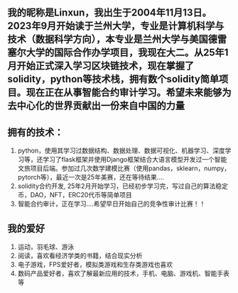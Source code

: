 ## 我的昵称是Linxun，我出生于2004年11月13日。2023年9月开始读于兰州大学，专业是计算机科学与技术（数据科学方向），本专业是兰州大学与美国德雷塞尔大学的国际合作办学项目，我现在大二。从25年1月开始正式深入学习区块链技术，现在掌握了solidity，python等技术栈，拥有数个solidity简单项目。现在正在从事智能合约审计学习。希望未来能够为去中心化的世界贡献出一份来自中国的力量

## 拥有的技术：
1. python，使用其学习过数据结构、数据处理、数据可视化、机器学习、深度学习等，还学习了flask框架并使用Django框架结合大语言模型开发过一个智能文旅项目后端。参加过几次数学建模比赛（使用pandas，sklearn，numpy，pytorch等），最近一次是25年美赛，还在等待结果....
2. solidity合约开发, 25年2月开始学习，已经初步学习完，写过自己的算法稳定币，DAO，NFT，ERC20代币等简单项目
3. 智能合约审计，正在学习....希望早日开始自己的竞争性审计比赛！！

## 我的爱好

1. 运动，羽毛球、游泳
2. 阅读，喜欢看经济学类的书籍，结合现实分析
3. 电子游戏，FPS爱好者，模拟类游戏和生存类游戏也喜欢
4. 数码产品爱好者，喜欢了解最新应用的技术，手机、电脑、游戏机、智能手表等

